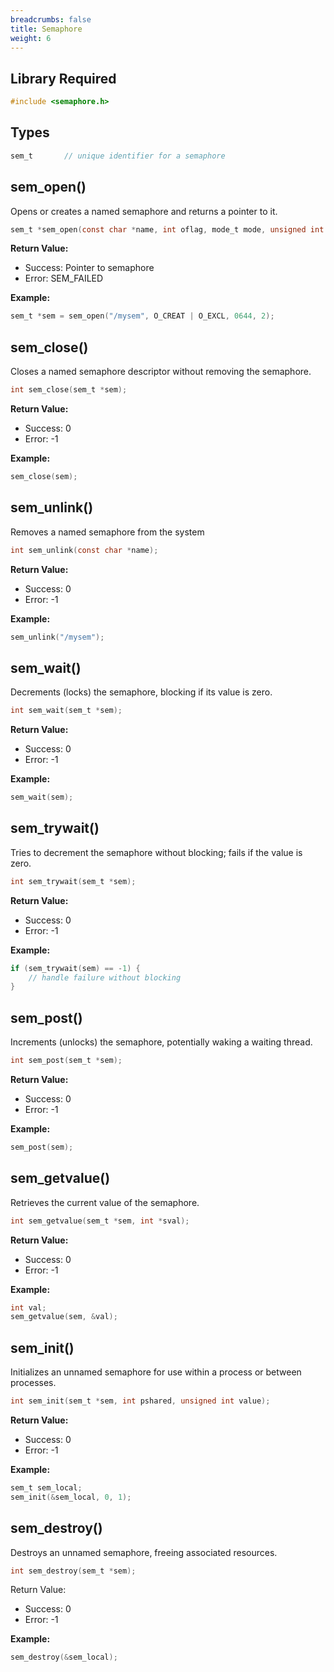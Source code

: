 ```yaml
---
breadcrumbs: false
title: Semaphore
weight: 6
---
```

## Library Required
```c
#include <semaphore.h>
```

## Types
```c
sem_t       // unique identifier for a semaphore
```

## sem_open()
Opens or creates a named semaphore and returns a pointer to it.
```c
sem_t *sem_open(const char *name, int oflag, mode_t mode, unsigned int value);
```
**Return Value:**
* Success: Pointer to semaphore
* Error: SEM_FAILED

**Example:**
```c
sem_t *sem = sem_open("/mysem", O_CREAT | O_EXCL, 0644, 2);
```

## sem_close()
Closes a named semaphore descriptor without removing the semaphore.
```c
int sem_close(sem_t *sem);
```
**Return Value:**
* Success: 0
* Error: -1

**Example:**
```c
sem_close(sem);
```

## sem_unlink()
Removes a named semaphore from the system
```c
int sem_unlink(const char *name);
```
**Return Value:**
* Success: 0
* Error: -1

**Example:**
```c
sem_unlink("/mysem");
```

## sem_wait()
Decrements (locks) the semaphore, blocking if its value is zero.
```c
int sem_wait(sem_t *sem);
```
**Return Value:**
* Success: 0
* Error: -1

**Example:**
```c
sem_wait(sem);
```


## sem_trywait()
Tries to decrement the semaphore without blocking; fails if the value is zero.
```c
int sem_trywait(sem_t *sem);
```
**Return Value:**
* Success: 0
* Error: -1

**Example:**
```c
if (sem_trywait(sem) == -1) {
    // handle failure without blocking
}
```

## sem_post()
Increments (unlocks) the semaphore, potentially waking a waiting thread.
```c
int sem_post(sem_t *sem);
```
**Return Value:**
* Success: 0
* Error: -1

**Example:**
```c
sem_post(sem);
```

## sem_getvalue()
Retrieves the current value of the semaphore.
```c
int sem_getvalue(sem_t *sem, int *sval);
```
**Return Value:**
* Success: 0
* Error: -1

**Example:**
```c
int val;
sem_getvalue(sem, &val);
```

## sem_init()
Initializes an unnamed semaphore for use within a process or between processes.
```c
int sem_init(sem_t *sem, int pshared, unsigned int value);
```
**Return Value:**
* Success: 0
* Error: -1

**Example:**
```c
sem_t sem_local;
sem_init(&sem_local, 0, 1);
```

## sem_destroy()
Destroys an unnamed semaphore, freeing associated resources.
```c
int sem_destroy(sem_t *sem);
```
Return Value:
- Success: 0
- Error: -1

**Example:**
```c
sem_destroy(&sem_local);
```


